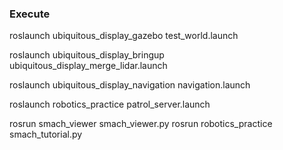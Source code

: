 ### Execute

  roslaunch ubiquitous_display_gazebo test_world.launch

  roslaunch ubiquitous_display_bringup ubiquitous_display_merge_lidar.launch

  roslaunch ubiquitous_display_navigation navigation.launch

  roslaunch robotics_practice patrol_server.launch

  rosrun smach_viewer smach_viewer.py
  rosrun robotics_practice smach_tutorial.py
